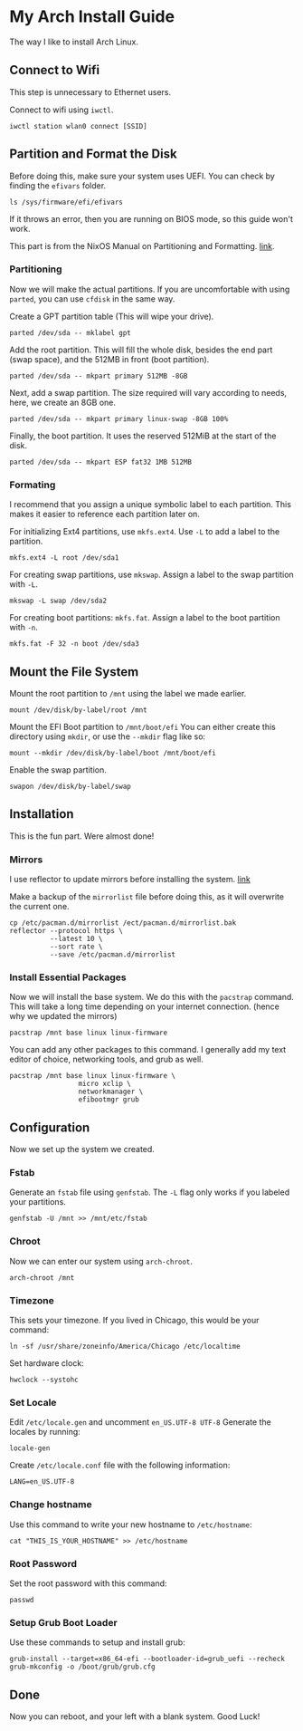 # My Arch Install Guide
The way I like to install Arch Linux.

## Connect to Wifi
This step is unnecessary to Ethernet users.

Connect to wifi using `iwctl`.
```
iwctl station wlan0 connect [SSID]
```

## Partition and Format the Disk
Before doing this, make sure your system uses UEFI. You can check by finding the `efivars` folder.
```
ls /sys/firmware/efi/efivars
```
If it throws an error, then you are running on BIOS mode, so this guide won't work.

This part is from the NixOS Manual on Partitioning and Formatting. [link](https://nixos.org/manual/nixos/stable/index.html#sec-installation-partitioning-formatting).

### Partitioning
Now we will make the actual partitions. If you are uncomfortable with using `parted`, you can use `cfdisk` in the same way.

Create a GPT partition table (This will wipe your drive).
```
parted /dev/sda -- mklabel gpt
```

Add the root partition. This will fill the whole disk, besides the end part (swap space), and the 512MB in front (boot partition).
```
parted /dev/sda -- mkpart primary 512MB -8GB
```

Next, add a swap partition. The size required will vary according to needs, here, we create an 8GB one.

```
parted /dev/sda -- mkpart primary linux-swap -8GB 100%
```

Finally, the boot partition. It uses the reserved 512MiB at the start of the disk.

```
parted /dev/sda -- mkpart ESP fat32 1MB 512MB
```

### Formating
I recommend that you assign a unique symbolic label to each partition. This makes it easier to reference each partition later on.

For initializing Ext4 partitions, use `mkfs.ext4`. Use `-L` to add a label to the partition.

```
mkfs.ext4 -L root /dev/sda1
```

For creating swap partitions, use `mkswap`. Assign a label to the swap partition with `-L`.
```
mkswap -L swap /dev/sda2
```

For creating boot partitions: `mkfs.fat`. Assign a label to the boot partition with `-n`. 
```
mkfs.fat -F 32 -n boot /dev/sda3
```

## Mount the File System
Mount the root partition to `/mnt` using the label we made earlier.
```
mount /dev/disk/by-label/root /mnt
```

Mount the EFI Boot partition to `/mnt/boot/efi`
You can either create this directory using `mkdir`, or use the `--mkdir` flag like so:
```
mount --mkdir /dev/disk/by-label/boot /mnt/boot/efi
```

Enable the swap partition.
```
swapon /dev/disk/by-label/swap
```

## Installation
This is the fun part. Were almost done!

### Mirrors
I use reflector to update mirrors before installing the system. [link](https://wiki.archlinux.org/title/Reflector)

Make a backup of the `mirrorlist` file before doing this, as it will overwrite the current one.
```
cp /etc/pacman.d/mirrorlist /ect/pacman.d/mirrorlist.bak
reflector --protocol https \
          --latest 10 \
          --sort rate \
          --save /etc/pacman.d/mirrorlist
```

### Install Essential Packages
Now we will install the base system. We do this with the `pacstrap` command. This will take a long time depending on your internet connection. (hence why we updated the mirrors)

```
pacstrap /mnt base linux linux-firmware
```
You can add any other packages to this command. I generally add my text editor of choice, networking tools, and grub as well.
```
pacstrap /mnt base linux linux-firmware \
                 micro xclip \
                 networkmanager \
                 efibootmgr grub
```

## Configuration
Now we set up the system we created.

### Fstab
Generate an `fstab` file using `genfstab`. The `-L` flag only works if you labeled your partitions.
```
genfstab -U /mnt >> /mnt/etc/fstab
```

### Chroot
Now we can enter our system using `arch-chroot`.
```
arch-chroot /mnt
```

### Timezone
This sets your timezone. If you lived in Chicago, this would be your command:
```
ln -sf /usr/share/zoneinfo/America/Chicago /etc/localtime
```

Set hardware clock:
```
hwclock --systohc
```

### Set Locale
Edit `/etc/locale.gen` and uncomment `en_US.UTF-8 UTF-8` Generate the locales by running: 
```
locale-gen
```

Create `/etc/locale.conf` file with the following information:
```
LANG=en_US.UTF-8
```

### Change hostname
Use this command to write your new hostname to `/etc/hostname`:
```
cat "THIS_IS_YOUR_HOSTNAME" >> /etc/hostname
```

### Root Password
Set the root password with this command:
```
passwd
```

### Setup Grub Boot Loader
Use these commands to setup and install grub:
```
grub-install --target=x86_64-efi --bootloader-id=grub_uefi --recheck
grub-mkconfig -o /boot/grub/grub.cfg
```

## Done
Now you can reboot, and your left with a blank system. Good Luck!
